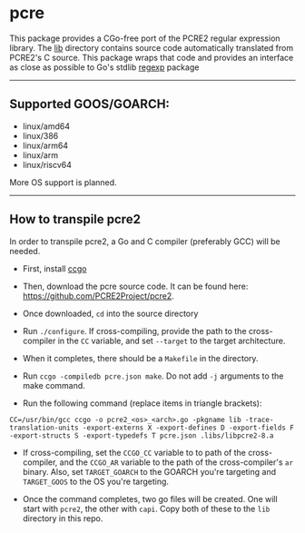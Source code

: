 # pcre
This package provides a CGo-free port of the PCRE2 regular expression library. The [lib](lib) directory contains source code automatically translated from PCRE2's C source. This package wraps that code and provides an interface as close as possible to Go's stdlib [regexp](https://pkg.go.dev/regexp) package

---

## Supported GOOS/GOARCH:

- linux/amd64
- linux/386
- linux/arm64
- linux/arm
- linux/riscv64

More OS support is planned.

---

## How to transpile pcre2

In order to transpile pcre2, a Go and C compiler (preferably GCC) will be needed.

- First, install [ccgo](https://pkg.go.dev/modernc.org/ccgo/v3)

- Then, download the pcre source code. It can be found here: https://github.com/PCRE2Project/pcre2.

- Once downloaded, `cd` into the source directory

- Run `./configure`. If cross-compiling, provide the path to the cross-compiler in the `CC` variable, and set `--target` to the target architecture.

- When it completes, there should be a `Makefile` in the directory.

- Run `ccgo -compiledb pcre.json make`. Do not add `-j` arguments to the make command.

- Run the following command (replace items in triangle brackets):

```shell
CC=/usr/bin/gcc ccgo -o pcre2_<os>_<arch>.go -pkgname lib -trace-translation-units -export-externs X -export-defines D -export-fields F -export-structs S -export-typedefs T pcre.json .libs/libpcre2-8.a
```

- If cross-compiling, set the `CCGO_CC` variable to to path of the cross-compiler, and the `CCGO_AR` variable to the path of the cross-compiler's `ar` binary. Also, set `TARGET_GOARCH` to the GOARCH you're targeting and `TARGET_GOOS` to the OS you're targeting.

- Once the command completes, two go files will be created. One will start with `pcre2`, the other with `capi`. Copy both of these to the `lib` directory in this repo.